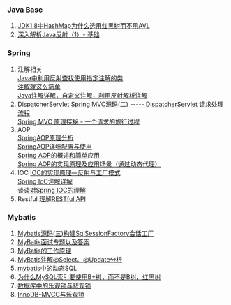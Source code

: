 ### Java Base
1. [JDK1.8中HashMap为什么选用红黑树而不用AVL](https://blog.csdn.net/zyywolf/article/details/101363793)
2. [深入解析Java反射（1）- 基础](https://www.sczyh30.com/posts/Java/java-reflection-1/)



### Spring
1. 注解相关  
[Java中利用反射查找使用指定注解的类](https://tomoya92.github.io/2017/05/27/java-reflect/)  
[注解就这么简单](https://zhuanlan.zhihu.com/p/35206987)  
[Java注解详解，自定义注解，利用反射解析注解](https://developer.aliyun.com/article/637886)  
2. DispatcherServlet
[Spring MVC源码(二) ----- DispatcherServlet 请求处理流程](https://www.cnblogs.com/java-chen-hao/p/11187414.html)  
[Spring MVC 原理探秘 - 一个请求的旅行过程](https://www.cnblogs.com/nullllun/p/9245681.html#autoid-6-0-0)  
3. AOP  
[SpringAOP原理分析](https://blog.csdn.net/weixin_40160543/article/details/92010760?ops_request_misc=%257B%2522request%255Fid%2522%253A%2522160056983619724839207724%2522%252C%2522scm%2522%253A%252220140713.130102334.pc%255Fall.%2522%257D&request_id=160056983619724839207724&biz_id=0&utm_medium=distribute.pc_search_result.none-task-blog-2~all~first_rank_v2~rank_v28-4-92010760.pc_first_rank_v2_rank_v28&utm_term=spring+aspect+%E5%8E%9F%E7%90%86&spm=1018.2118.3001.4187)  
[SpringAOP详细配置与使用](https://blog.csdn.net/u010890358/article/details/80640433?ops_request_misc=%257B%2522request%255Fid%2522%253A%2522160056711219725222433154%2522%252C%2522scm%2522%253A%252220140713.130102334..%2522%257D&request_id=160056711219725222433154&biz_id=0&utm_medium=distribute.pc_search_result.none-task-blog-2~all~first_rank_v2~rank_v28-3-80640433.pc_first_rank_v2_rank_v28&utm_term=spring+aop+%E5%BA%94%E7%94%A8&spm=1018.2118.3001.4187)  
[Spring AOP的概述和简单应用](https://blog.csdn.net/asc_123456/article/details/83278808?ops_request_misc=%257B%2522request%255Fid%2522%253A%2522160056711219725222433154%2522%252C%2522scm%2522%253A%252220140713.130102334..%2522%257D&request_id=160056711219725222433154&biz_id=0&utm_medium=distribute.pc_search_result.none-task-blog-2~all~sobaiduend~default-2-83278808.pc_first_rank_v2_rank_v28&utm_term=spring+aop+%E5%BA%94%E7%94%A8&spm=1018.2118.3001.4187)  
[Spring AOP的实现原理及应用场景（通过动态代理）](https://blog.csdn.net/u010452388/article/details/80868392?biz_id=102&utm_term=spring%20aop%20%E5%8E%9F%E7%90%86&utm_medium=distribute.pc_search_result.none-task-blog-2~all~sobaiduweb~default-5-80868392&spm=1018.2118.3001.4187)  
4. IOC
[IOC的实现原理—反射与工厂模式](https://blog.csdn.net/raojunyang/article/details/79458687?biz_id=102&utm_term=spring%20ioc%20%E5%8F%8D%E5%B0%84&utm_medium=distribute.pc_search_result.none-task-blog-2~all~sobaiduweb~default-0-79458687&spm=1018.2118.3001.4187)  
[Spring IoC注解详解](https://blog.csdn.net/lzgsea/article/details/79829544?biz_id=102&utm_term=spring%20ioc%20%E6%B3%A8%E8%A7%A3&utm_medium=distribute.pc_search_result.none-task-blog-2~all~sobaiduweb~default-0-79829544&spm=1018.2118.3001.4187)  
[谈谈对Spring IOC的理解](https://blog.csdn.net/qq_22654611/article/details/52606960?ops_request_misc=%257B%2522request%255Fid%2522%253A%2522160048225419724836716687%2522%252C%2522scm%2522%253A%252220140713.130102334..%2522%257D&request_id=160048225419724836716687&biz_id=0&utm_medium=distribute.pc_search_result.none-task-blog-2~all~first_rank_v2~rank_v28-2-52606960.pc_first_rank_v2_rank_v28&utm_term=ioc&spm=1018.2118.3001.4187)  
5. Restful
[理解RESTful API](https://www.cnblogs.com/hunternet/p/12784437.html)


### Mybatis
1. [Mybatis源码(三)构建SqlSessionFactory会话工厂](http://www.songshuiyang.com/2018/11/22/backend/framework/mybatis/sourceCodeAnalysis/Mybatis%E6%BA%90%E7%A0%81(%E4%B8%89)%E6%9E%84%E5%BB%BASqlSessionFactory%E4%BC%9A%E8%AF%9D%E5%B7%A5%E5%8E%82/)  
2. [MyBatis面试专题以及答案](https://blog.csdn.net/z19981/article/details/106690820?ops_request_misc=%257B%2522request%255Fid%2522%253A%2522160056708919725247403545%2522%252C%2522scm%2522%253A%252220140713.130102334..%2522%257D&request_id=160056708919725247403545&biz_id=0&utm_medium=distribute.pc_search_result.none-task-blog-2~all~top_click~default-3-106690820.pc_first_rank_v2_rank_v28&utm_term=mybatis&spm=1018.2118.3001.4187)  
3. [MyBatis的工作原理](http://c.biancheng.net/view/4304.html)  
4. [MyBatis注解@Select、@Update分析](https://blog.csdn.net/u012734441/article/details/85757607)  
5. [mybatis中的动态SQL](https://blog.csdn.net/u012702547/article/details/55105400)  
6. [为什么MySQL索引要使用B+树，而不是B树，红黑树](https://www.jianshu.com/p/3af3c59f59bc)  
7. [数据库中的乐观锁与悲观锁](https://www.cnblogs.com/kyoner/p/11318979.html)  
8. [InnoDB-MVCC与乐观锁](https://blog.csdn.net/jeaforea/article/details/82181449)  



